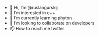- 👋 Hi, I’m @ruslangurskij
- 👀 I’m interested in c++
- 🌱 I’m currently learning phyton
- 💞️ I’m looking to collaborate on developers
- 📫 How to reach me twitter

<!---
ruslangurskij/ruslangurskij is a ✨ special ✨ repository because its `README.md` (this file) appears on your GitHub profile.
You can click the Preview link to take a look at your changes.
--->
